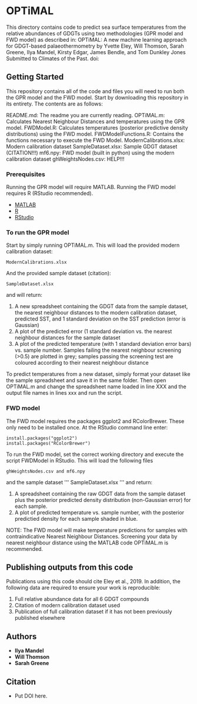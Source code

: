 # OPTiMAL

This directory contains code to predict sea surface temperatures from the relative abundances of GDGTs using two methodologies (GPR model and FWD model) as described in:
OPTiMAL: A new machine learning approach for GDGT-based palaeothermometry
by Yvette Eley, Will Thomson, Sarah Greene, Ilya Mandel, Kirsty Edgar, James Bendle, and Tom Dunkley Jones
Submitted to Climates of the Past.
doi:

## Getting Started

This repository contains all of the code and files you will need to run both the GPR model and the FWD model. Start by downloading this repository in its entirety. The contents are as follows:

README.md: The readme you are currently reading.
OPTiMAL.m: Calculates Nearest Neighbour Distances and temperatures using the GPR model.
FWDModel.R: Calculates temperatures (posterior predictive density distributions) using the FWD model.
FWDModelFunctions.R: Contains the functions necessary to execute the FWD Model.
ModernCalibrations.xlsx: Modern calibration dataset
SampleDataset.xlsx: Sample GDGT dataset (CITATION!!!)
mf6.npy: FWD model (built in python) using the modern calibration dataset
ghWeightsNodes.csv: HELP!!!

### Prerequisites

Running the GPR model will require MATLAB. Running the FWD model requires R (RStudio recommended).

* [MATLAB](https://mathworks.com/products/matlab.html)
* [R](https://www.r-project.org/)
* [RStudio](https://www.rstudio.com/)
  
### To run the GPR model

Start by simply running OPTiMAL.m. This will load the provided modern calibration dataset: 

```
ModernCalibrations.xlsx
```

And the provided sample dataset (citation):

```
SampleDataset.xlsx
```
and will return:

1) A new spreadsheet containing the GDGT data from the sample dataset, the nearest neighbour distances to the modern calibration dataset, predicted SST, and 1 standard deviation on the SST prediction (error is Gaussian)
2) A plot of the predicted error (1 standard deviation vs. the nearest neighbour distances for the sample dataset
3) A plot of the predicted temperature (with 1 standard deviation error bars) vs. sample number. Samples failing the nearest neighbour screening (>0.5) are plotted in grey; samples passing the screening test are coloured according to their nearest neighbour distance

To predict temperatures from a new dataset, simply format your dataset like the sample spreadsheet and save it in the same folder. Then open OPTiMAL.m and change the spreadsheet name loaded in line XXX and the output file names in lines xxx and run the script.

### FWD model

The FWD model requires the packages ggplot2 and RColorBrewer. These only need to be installed once. At the RStudio command line enter: 
	
	install.packages("ggplot2")
	install.packages("RColorBrewer")

To run the FWD model, set the correct working directory and execute the script FWDModel in RStudio. This will load the following files

```
ghWeightsNodes.csv and mf6.npy
```
and the sample dataset
'''
SampleDataset.xlsx
'''
and return:

1) A spreadsheet containing the raw GDGT data from the sample dataset plus the posterior predicted density distribution (non-Gaussian error) for each sample.
2) A plot of predicted temperature vs. sample number, with the posterior predictied density for each sample shaded in blue.

NOTE: The FWD model will make temperature predictions for samples with contraindicative Nearest Neighbour Distances. Screening your data by nearest neighbour distance using the MATLAB code OPTiMAL.m is recommended.

## Publishing outputs from this code

Publications using this code should cite Eley et al., 2019. In addition, the following data are required to ensure your work is reproducible:
1) Full relative abundance data for all 6 GDGT compounds
2) Citation of modern calibration dataset used
3) Publication of full calibration dataset if it has not been previously published elsewhere

## Authors

* **Ilya Mandel**
* **Will Thomson**
* **Sarah Greene**

## Citation

* Put DOI here.
